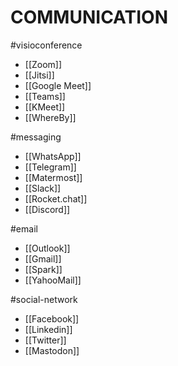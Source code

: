 # COMMUNICATION

#visioconference 
- [[Zoom]]
- [[Jitsi]]
- [[Google Meet]]
- [[Teams]]
- [[KMeet]]
- [[WhereBy]]

#messaging
- [[WhatsApp]]
- [[Telegram]]
- [[Matermost]]
- [[Slack]]
- [[Rocket.chat]]
- [[Discord]]

#email
- [[Outlook]]
- [[Gmail]]
- [[Spark]]
- [[YahooMail]]

#social-network
- [[Facebook]]
- [[Linkedin]]
- [[Twitter]]
- [[Mastodon]]